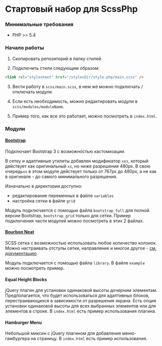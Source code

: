 # Стартовый набор для ScssPhp



### Минимальные требования

* PHP >= 5.4



### Начало работы

1. Скопировать репозиторий в папку стилей

2. Подключить стили следующим образом:
```html
<link rel="stylesheet" href="/stylesDir/style.php/main.scss" />
```

3. Вести работу в ``scss/main.scss``, в нем же можно подключать / отключать модули.

4. Если есть необходимость, можно редактировать модули в ``scss/modules/moduleName``.

5. Пример того, как все это работает, можно посмотреть в ``index.html``.



### Модули


#### [Bootstrap](http://getbootstrap.com/css/#sass)

Подключает Bootstrap 3 с возможностью кастомизации.

В сетку и адаптивные утилиты добавлен модификатор ``xxs``, который действует как оригинальный ``xs``, но ниже разрешения 480px. В свою очередь``xs`` в этом модуле действует только от 767px до 480px, а не как в оригинале - до самого минимального разрешения.

Изначально в директории доступно:
* редактирование переменных в файле ``variables``
* настройка сетки в файле ``grid``

Модуль подключается с помощью файла ``bootstrap_full`` для полной версии Bootstrap, ``bootstrap_grid`` только для сетки.
Пример подключения части модулей можно посмотреть в этих 2 файлах.


#### [Bourbon Neat](http://neat.bourbon.io/examples/)

SCSS сетка с возможностью использовать любое количество колонок.
Можно настраивать отступы сетки, направление и многое другое - [см. документацию](http://thoughtbot.github.io/neat-docs/latest/).

Модуль подключается с помощью файла ``library``. В файле ``example`` можно посмотреть пример.


#### Equal Height Blocks

jQuery плагин для установки одинаковой высоты дочерним элементам. Предполагается, что будет использоваться для адаптивных блоков, перестраивающихся в зависимости от разрешения экрана.
Есть опция установки одинаковой высоты для всех выбранных элементов или для элементов в строке. В ``index.html`` есть пример использования плагина.


#### Hamburger Menu

Небольшой миксин с jQuery плагином для добавления меню-гамбургера на страницу. В ``index.html`` есть пример использования.
